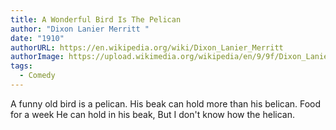 ```yaml
---
title: A Wonderful Bird Is The Pelican
author: "Dixon Lanier Merritt "
date: "1910"
authorURL: https://en.wikipedia.org/wiki/Dixon_Lanier_Merritt
authorImage: https://upload.wikimedia.org/wikipedia/en/9/9f/Dixon_Lanier_Merritt01.jpg
tags:
  - Comedy
---
```

A funny old bird is a pelican.
His beak can hold more than his belican.
Food for a week
He can hold in his beak,
But I don't know how the helican.
